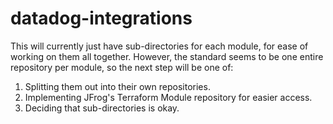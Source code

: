 # datadog-integrations

This will currently just have sub-directories for each module, for ease of
working on them all together. However, the standard seems to be one entire
repository per module, so the next step will be one of:

1. Splitting them out into their own repositories.
2. Implementing JFrog's Terraform Module repository for easier access.
3. Deciding that sub-directories is okay.

